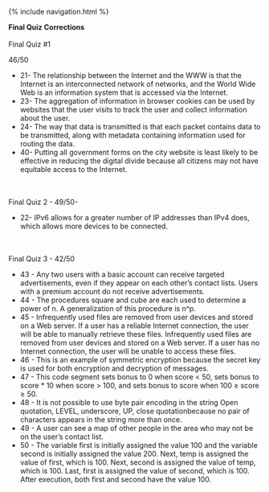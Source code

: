 {% include navigation.html %}

**Final Quiz Corrections**
<br></br>
Final Quiz #1

46/50
* 21- The relationship between the Internet and the WWW is that the Internet is an interconnected network of networks, and the World Wide Web is an information system that is accessed via the Internet.
* 23- The aggregation of information in browser cookies can be used by websites that the user visits to track the user and collect information about the user.
* 24- The way that data is transmitted is that each packet contains data to be transmitted, along with metadata containing information used for routing the data.
* 40- Putting all government forms on the city website is least likely to be effective in reducing the digital divide because all citizens may not have equitable access to the Internet.

<br></br>
Final Quiz 2 - 49/50-
* 22- IPv6 allows for a greater number of IP addresses than IPv4 does, which allows more devices to be connected.

<br></br>
Final Quiz 3 - 42/50
* 43 - Any two users with a basic account can receive targeted advertisements, even if they appear on each other’s contact lists. Users with a premium account do not receive advertisements.
* 44 - The procedures square and cube are each used to determine a power of n. A generalization of this procedure is n^p.
* 45 - Infrequently used files are removed from user devices and stored on a Web server. If a user has a reliable Internet connection, the user will be able to manually retrieve these files. Infrequently used files are removed from user devices and stored on a Web server. If a user has no Internet connection, the user will be unable to access these files.
* 46 - This is an example of symmetric encryption because the secret key is used for both encryption and decryption of messages.
* 47 - This code segment sets bonus to 0 when score < 50, sets bonus to score * 10 when score > 100, and sets bonus to score when 100 ≥ score ≥ 50.
* 48 - It is not possible to use byte pair encoding in the string Open quotation, LEVEL, underscore, UP, close quotationbecause no pair of characters appears in the string more than once.
* 49 - A user can see a map of other people in the area who may not be on the user’s contact list.
* 50 - The variable first is initially assigned the value 100 and the variable second is initially assigned the value 200. Next, temp is assigned the value of first, which is 100. Next, second is assigned the value of temp, which is 100. Last, first is assigned the value of second, which is 100. After execution, both first and second have the value 100.

